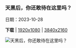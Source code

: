 ### 天黑后，你还敢待在这里吗？

日期：2023-10-28

**下载**  |  [1920x1080](https://cn.bing.com/th?id=OHR.SavannahSculpture_ZH-CN7663694208_1920x1080.jpg)  |  [3840x2160](https://cn.bing.com/th?id=OHR.SavannahSculpture_ZH-CN7663694208_UHD.jpg)

![天黑后，你还敢待在这里吗？](https://cn.bing.com/th?id=OHR.SavannahSculpture_ZH-CN7663694208_1920x1080.jpg "博纳温彻墓地，萨凡纳，佐治亚州，美国 (© Kelly vanDellen/Alamy)")

